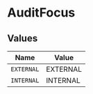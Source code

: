 # AuditFocus


## Values

| Name       | Value      |
| ---------- | ---------- |
| `EXTERNAL` | EXTERNAL   |
| `INTERNAL` | INTERNAL   |